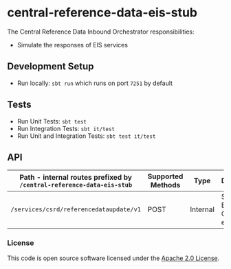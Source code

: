 
# central-reference-data-eis-stub

The Central Reference Data Inbound Orchestrator responsibilities:
- Simulate the responses of EIS services

## Development Setup
- Run locally: `sbt run` which runs on port `7251` by default

## Tests
- Run Unit Tests: `sbt test`
- Run Integration Tests: `sbt it/test`
- Run Unit and Integration Tests: `sbt test it/test`

## API

| Path - internal routes prefixed by `/central-reference-data-eis-stub` | Supported Methods | Type     | Description                                                                |
|----------------------------------------------------------------------|-------------------|----------|----------------------------------------------------------------------------|
| `/services/csrd/referencedataupdate/v1`                              | POST              | Internal | Simulates EIS CSRD120 endpoint. |

### License

This code is open source software licensed under the [Apache 2.0 License]("http://www.apache.org/licenses/LICENSE-2.0.html").